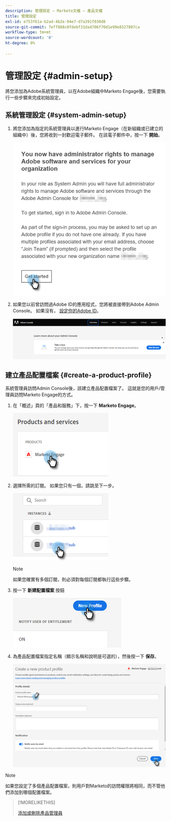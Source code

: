 ```yaml
---
description: 管理設定 — Marketo文檔 — 產品文檔
title: 管理設定
exl-id: e753f61a-b2ad-4b2e-94e7-d7a391f030d8
source-git-commit: 7eff888c0fdebf31da4706f70d1e99e8327807ca
workflow-type: tm+mt
source-wordcount: '0'
ht-degree: 0%

---
```


# 管理設定 {#admin-setup}

將您添加為Adobe系統管理員，以在Adobe組織中Marketo Engage後，您需要執行一些步驟來完成初始設定。

## 系統管理設定 {#system-admin-setup}

1. 將您添加為指定的系統管理員以進行Marketo Engage（在新組織或已建立的組織中）後，您將收到一封歡迎電子郵件。 在該電子郵件中，按一下 **開始**。

   ![](assets/admin-setup-1.png)

1. 如果您以前曾訪問過Adobe ID的應用程式，您將被直接帶到Adobe Admin Console。 如果沒有， [設定你的Adobe ID](https://helpx.adobe.com/manage-account/using/create-update-adobe-id.html)。

   ![](assets/admin-setup-2.png)

## 建立產品配置檔案 {#create-a-product-profile}

系統管理員訪問Admin Console後，該建立產品配置檔案了。 這就是您的用戶/管理員訪問Marketo Engage的方式。

1. 在「概述」頁的「產品和服務」下，按一下 **Marketo Engage**。

   ![](assets/admin-setup-3.png)

1. 選擇所需的訂閱。 如果您只有一個，請跳至下一步。

   ![](assets/admin-setup-4.png)

   >[!NOTE]
   >
   >如果您確實有多個訂閱，則必須對每個訂閱都執行這些步驟。

1. 按一下 **新建配置檔案** 按鈕

   ![](assets/admin-setup-5.png)

1. 為產品配置檔案指定名稱（顯示名稱和說明是可選的），然後按一下 **保存**。

   ![](assets/admin-setup-6.png)

>[!NOTE]
>
>如果您設定了多個產品配置檔案，則用戶對Marketo的訪問權限將相同，而不管他們添加到哪個配置檔案。

>[!MORELIKETHIS]
>
>[添加或刪除產品管理員](/help/marketo/product-docs/administration/marketo-with-adobe-identity/add-or-remove-a-product-admin.md)
